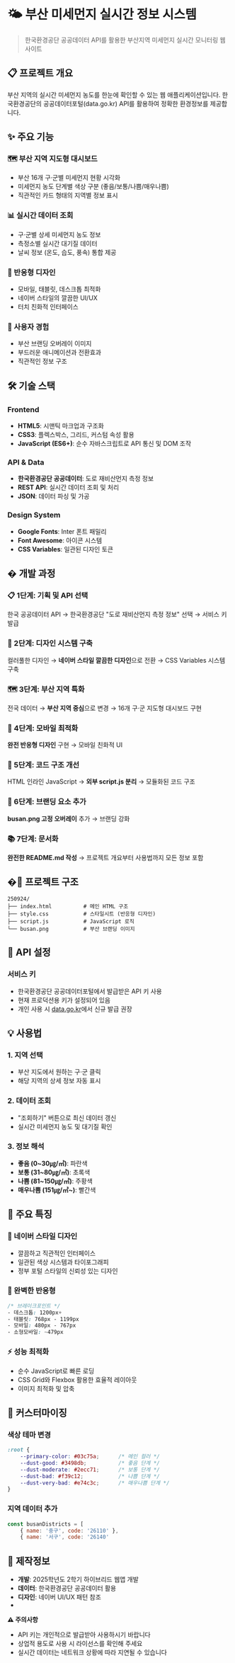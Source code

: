 # 🌤️ 부산 미세먼지 실시간 정보 시스템

> 한국환경공단 공공데이터 API를 활용한 부산지역 미세먼지 실시간 모니터링 웹사이트

## 📋 프로젝트 개요

부산 지역의 실시간 미세먼지 농도를 한눈에 확인할 수 있는 웹 애플리케이션입니다. 
한국환경공단의 공공데이터포털(data.go.kr) API를 활용하여 정확한 환경정보를 제공합니다.

## ✨ 주요 기능

### 🗺️ 부산 지역 지도형 대시보드
- 부산 16개 구·군별 미세먼지 현황 시각화
- 미세먼지 농도 단계별 색상 구분 (좋음/보통/나쁨/매우나쁨)
- 직관적인 카드 형태의 지역별 정보 표시

### 📊 실시간 데이터 조회
- 구·군별 상세 미세먼지 농도 정보
- 측정소별 실시간 대기질 데이터
- 날씨 정보 (온도, 습도, 풍속) 통합 제공

### 📱 반응형 디자인
- 모바일, 태블릿, 데스크톱 최적화
- 네이버 스타일의 깔끔한 UI/UX
- 터치 친화적 인터페이스

### 🎨 사용자 경험
- 부산 브랜딩 오버레이 이미지
- 부드러운 애니메이션과 전환효과
- 직관적인 정보 구조

## 🛠️ 기술 스택

### Frontend
- **HTML5**: 시맨틱 마크업과 구조화
- **CSS3**: 플렉스박스, 그리드, 커스텀 속성 활용
- **JavaScript (ES6+)**: 순수 자바스크립트로 API 통신 및 DOM 조작

### API & Data
- **한국환경공단 공공데이터**: 도로 재비산먼지 측정 정보
- **REST API**: 실시간 데이터 조회 및 처리
- **JSON**: 데이터 파싱 및 가공

### Design System
- **Google Fonts**: Inter 폰트 패밀리
- **Font Awesome**: 아이콘 시스템
- **CSS Variables**: 일관된 디자인 토큰

## � 개발 과정

### 📋 1단계: 기획 및 API 선택
한국 공공데이터 API → 한국환경공단 "도로 재비산먼지 측정 정보" 선택 → 서비스 키 발급

### 🎨 2단계: 디자인 시스템 구축  
컬러풀한 디자인 → **네이버 스타일 깔끔한 디자인**으로 전환 → CSS Variables 시스템 구축

### 🗺️ 3단계: 부산 지역 특화
전국 데이터 → **부산 지역 중심**으로 변경 → 16개 구·군 지도형 대시보드 구현

### 📱 4단계: 모바일 최적화
**완전 반응형 디자인** 구현 → 모바일 친화적 UI

### 🎯 5단계: 코드 구조 개선
HTML 인라인 JavaScript → **외부 script.js 분리** → 모듈화된 코드 구조

### 🌟 6단계: 브랜딩 요소 추가
**busan.png 고정 오버레이** 추가 → 브랜딩 강화

### 📚 7단계: 문서화
**완전한 README.md 작성** → 프로젝트 개요부터 사용법까지 모든 정보 포함

## �📁 프로젝트 구조

```
250924/
├── index.html          # 메인 HTML 구조
├── style.css           # 스타일시트 (반응형 디자인)
├── script.js           # JavaScript 로직
└── busan.png           # 부산 브랜딩 이미지
```

## 🔑 API 설정

### 서비스 키
- 한국환경공단 공공데이터포털에서 발급받은 API 키 사용
- 현재 프로덕션용 키가 설정되어 있음
- 개인 사용 시 [data.go.kr](https://www.data.go.kr)에서 신규 발급 권장

## 💡 사용법

### 1. 지역 선택
- 부산 지도에서 원하는 구·군 클릭
- 해당 지역의 상세 정보 자동 표시

### 2. 데이터 조회
- "조회하기" 버튼으로 최신 데이터 갱신
- 실시간 미세먼지 농도 및 대기질 확인

### 3. 정보 해석
- **좋음 (0~30㎍/㎥)**: 파란색
- **보통 (31~80㎍/㎥)**: 초록색  
- **나쁨 (81~150㎍/㎥)**: 주황색
- **매우나쁨 (151㎍/㎥~)**: 빨간색

## 🎯 주요 특징

### 🎨 네이버 스타일 디자인
- 깔끔하고 직관적인 인터페이스
- 일관된 색상 시스템과 타이포그래피
- 정부 포털 스타일의 신뢰성 있는 디자인

### 📱 완벽한 반응형
```css
/* 브레이크포인트 */
- 데스크톱: 1200px+
- 태블릿: 768px - 1199px
- 모바일: 480px - 767px
- 소형모바일: ~479px
```

### ⚡ 성능 최적화
- 순수 JavaScript로 빠른 로딩
- CSS Grid와 Flexbox 활용한 효율적 레이아웃
- 이미지 최적화 및 압축

## 🔧 커스터마이징

### 색상 테마 변경
```css
:root {
    --primary-color: #03c75a;      /* 메인 컬러 */
    --dust-good: #3498db;          /* 좋음 단계 */
    --dust-moderate: #2ecc71;      /* 보통 단계 */
    --dust-bad: #f39c12;           /* 나쁨 단계 */
    --dust-very-bad: #e74c3c;      /* 매우나쁨 단계 */
}
```

### 지역 데이터 추가
```javascript
const busanDistricts = [
    { name: '중구', code: '26110' },
    { name: '서구', code: '26140'
```
## 👥 제작정보

- **개발**: 2025학년도 2학기 하이브리드 웹앱 개발
- **데이터**: 한국환경공단 공공데이터 활용
- **디자인**: 네이버 UI/UX 패턴 참조
- 

**⚠️ 주의사항**
- API 키는 개인적으로 발급받아 사용하시기 바랍니다
- 상업적 용도로 사용 시 라이선스를 확인해 주세요
- 실시간 데이터는 네트워크 상황에 따라 지연될 수 있습니다
